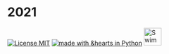 # 2021

[![License MIT](https://img.shields.io/badge/License-MIT-yellow.svg)](https://github.com/prateekiiest/Code-Sleep-Python/blob/master/LICENSE) [![made with &hearts in Python](https://img.shields.io/badge/made%20with%20%E2%9D%A4%20in-Python-red.svg)](http://shields.io/#your-badge) <img src="http://i.imgur.com/Cj4rMrS.gif" height="40" alt="Swimming Octocat" title="Games on GitHub"> 







